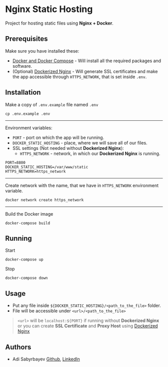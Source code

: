 # Nginx Static Hosting

Project for hosting static files using **Nginx + Docker**.

## Prerequisites

Make sure you have installed these:
- [Docker and Docker Compose](https://phoenixnap.com/kb/install-docker-compose-on-ubuntu-20-04) - Will install all the required packages and software.
- (Optional) [Dockerized Nginx](https://github.com/madrigals1/nginx_proxy_manager) - Will generate SSL certificates and make the app accessible through `HTTPS_NETWORK`, that is set inside `.env`.

## Installation

Make a copy of `.env.example` file named `.env`

```shell script
cp .env.example .env
```

---

Environment variables:
- `PORT` - port on which the app will be running.
- `DOCKER_STATIC_HOSTING` - place, where we will save all of our files.
- SSL settings (Not needed without **Dockerized Nginx**):
    - `HTTPS_NETWORK` - network, in which our **Dockerized Nginx** is running. 

```dotenv
PORT=8800
DOCKER_STATIC_HOSTING=/var/www/static
HTTPS_NETWORK=https_network
```

---

Create network with the name, that we have in `HTTPS_NETWORK` environment variable.

```shell script
docker network create https_network
```

---

Build the Docker image

```shell script
docker-compose build
```

## Running

Start
```
docker-compose up
```

Stop
```
docker-compose down
```

## Usage

- Put any file inside `${DOCKER_STATIC_HOSTING}/<path_to_the_file>` folder.
- File will be accessible under `<url>/<path_to_the_file>`
> `<url>` will be `localhost:${PORT}` if running without **Dockerized Nginx** or you can create **SSL Certificate** and **Proxy Host** using [Dockerized Nginx](https://github.com/madrigals1/nginx_proxy_manager)

## Authors
- Adi Sabyrbayev [Github](https://github.com/madrigals1), [LinkedIn](https://www.linkedin.com/in/madrigals1/)
